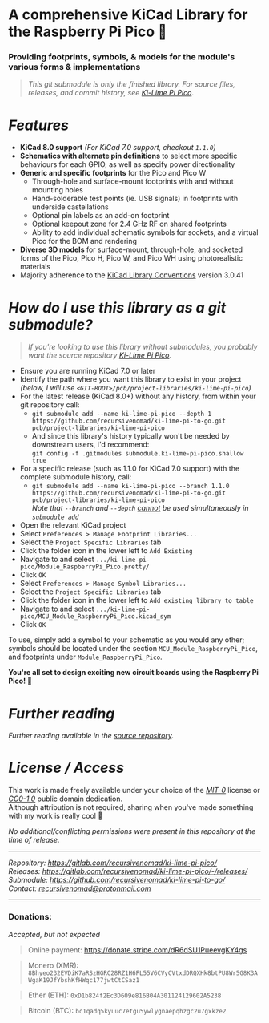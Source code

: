 **A comprehensive KiCad Library for the Raspberry Pi Pico** 🥧
==============================================================

### Providing footprints, symbols, & models for the module's various forms & implementations

> *This git submodule is only the finished library.  For source files, releases, and commit history, see [Ki-Lime Pi Pico][URL-Repository]*.



***Features***
==============

- **KiCad 8.0 support** *(For KiCad 7.0 support, checkout `1.1.0`)*
- **Schematics with alternate pin definitions** to select more specific behaviours for each GPIO, as well as specify power directionality
- **Generic and specific footprints** for the Pico and Pico W
  - Through-hole and surface-mount footprints with and without mounting holes
  - Hand-solderable test points (ie. USB signals) in footprints with underside castellations
  - Optional pin labels as an add-on footprint
  - Optional keepout zone for 2.4 GHz RF on shared footprints
  - Ability to add individual schematic symbols for sockets, and a virtual Pico for the BOM and rendering
- **Diverse 3D models** for surface-mount, through-hole, and socketed forms of the Pico, Pico H, Pico W, and Pico WH using photorealistic materials
- Majority adherence to the [KiCad Library Conventions][URL-KLC] version 3.0.41



***How do I use this library as a git submodule?***
===================================================

> *If you're looking to use this library without submodules, you probably want the source repository [Ki-Lime Pi Pico][URL-Repository].*

- Ensure you are running KiCad 7.0 or later
- Identify the path where you want this library to exist in your project  
  *(below, I will use `<GIT-ROOT>/pcb/project-libraries/ki-lime-pi-pico`)*
- For the latest release (KiCad 8.0+) without any history, from within your git repository call:
  - `git submodule add --name ki-lime-pi-pico --depth 1 https://github.com/recursivenomad/ki-lime-pi-to-go.git pcb/project-libraries/ki-lime-pi-pico`
  - And since this library's history typically won't be needed by downstream users, I'd recommend:  
    `git config -f .gitmodules submodule.ki-lime-pi-pico.shallow true`
- For a specific release (such as 1.1.0 for KiCad 7.0 support) with the complete submodule history, call:
  - `git submodule add --name ki-lime-pi-pico --branch 1.1.0 https://github.com/recursivenomad/ki-lime-pi-to-go.git pcb/project-libraries/ki-lime-pi-pico`  
  *Note that `--branch` and `--depth` [cannot][URL-Git-Submodule-Limitation] be used simultaneously in `submodule add`*
- Open the relevant KiCad project
- Select `Preferences > Manage Footprint Libraries...`
- Select the `Project Specific Libraries` tab
- Click the folder icon in the lower left to `Add Existing`
- Navigate to and select `.../ki-lime-pi-pico/Module_RaspberryPi_Pico.pretty/`
- Click `OK`
- Select `Preferences > Manage Symbol Libraries...`
- Select the `Project Specific Libraries` tab
- Click the folder icon in the lower left to `Add existing library to table`
- Navigate to and select `.../ki-lime-pi-pico/MCU_Module_RaspberryPi_Pico.kicad_sym`
- Click `OK`

To use, simply add a symbol to your schematic as you would any other; symbols should be located under the section `MCU_Module_RaspberryPi_Pico`, and footprints under `Module_RaspberryPi_Pico`.

**You're all set to design exciting new circuit boards using the Raspberry Pi Pico! 🎉**



***Further reading***
=====================

*Further reading available in the [source repository][URL-Repository].*



***License / Access***
======================

This work is made freely available under your choice of the [*MIT-0*](./LICENSE.txt) license or [*CC0-1.0*][URL-CC0] public domain dedication.  
Although attribution is not required, sharing when you've made something with my work is really cool 💖

*No additional/conflicting permissions were present in this repository at the time of release.*

----------------------

*Repository: <https://gitlab.com/recursivenomad/ki-lime-pi-pico/>*  
*Releases: <https://gitlab.com/recursivenomad/ki-lime-pi-pico/-/releases/>*  
*Submodule: <https://github.com/recursivenomad/ki-lime-pi-to-go/>*  
*Contact: <recursivenomad@protonmail.com>*

----------------------



### Donations:

*Accepted, but not expected*

> Online payment: <https://donate.stripe.com/dR6dSU1PueevgKY4gs>

> Monero (XMR): `8Bhyeo232EVDiK7aRSzHGRC28RZ1H6FL55V6CVyCVtxdDRQXHk8btPU8Wr5G8K3AWgaK19JfYbshKfHWqc177jwtCtCSaz1`

> Ether (ETH): `0xD1b824f2Ec3D609e816B04A301124129602A5238`

> Bitcoin (BTC): `bc1qadq5kyuuc7etgu5ywlygnaepqhzgc2u7gxkze2`






[URL-MIT-0]: <https://opensource.org/license/mit-0/>
[URL-CC0]: <https://creativecommons.org/publicdomain/zero/1.0/>

[URL-Repository]: <https://gitlab.com/recursivenomad/ki-lime-pi-pico/>

[URL-Git-Submodule-Limitation]: <https://lore.kernel.org/git/1410455473-2367-1-git-send-email-cole.minnaar@gmail.com/>
[URL-KiCad-Forums-cdwilson]: <https://forum.kicad.info/t/21104>
[URL-KiCad-Forums-mgyger]: <https://forum.kicad.info/t/35844/12>
[URL-KLC]: <https://klc.kicad.org/>
[URL-Official-Example]: <https://datasheets.raspberrypi.com/rp2040/hardware-design-with-rp2040.pdf#page=15>
